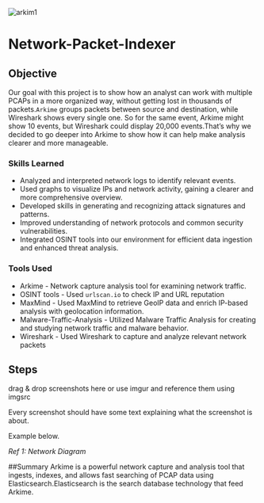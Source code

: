 ![arkim1](https://github.com/user-attachments/assets/a8c45c2f-aa7e-46d3-9457-0a1b8af7240e)
# Network-Packet-Indexer 

## Objective

Our goal with this project is to show how an analyst can work with multiple PCAPs in a more organized way, without getting lost in thousands of packets.`Arkime` groups packets between source and destination, while Wireshark shows every single one. So for the same event, Arkime might show 
10 events, but Wireshark could display 20,000 events.That’s why we decided to go deeper into Arkime to show how it can help make analysis clearer and more manageable.


### Skills Learned

- Analyzed and interpreted network logs to identify relevant events.
- Used graphs to visualize IPs and network activity, gaining a clearer and more comprehensive overview.
- Developed skills in generating and recognizing attack signatures and patterns.
- Improved understanding of network protocols and common security vulnerabilities. 
- Integrated OSINT tools into our environment for efficient data ingestion and enhanced threat analysis.

### Tools Used

- Arkime - Network capture analysis tool for examining network traffic.
- OSINT tools - Used `urlscan.io` to check IP and URL reputation
- MaxMind - Used MaxMind to retrieve GeoIP data and enrich IP-based analysis with geolocation information.
- Malware-Traffic-Analysis - Utilized Malware Traffic Analysis for creating and studying network traffic and malware behavior.
- Wireshark - Used Wireshark to capture and analyze relevant network packets

## Steps
drag & drop screenshots here or use imgur and reference them using imgsrc

Every screenshot should have some text explaining what the screenshot is about.

Example below.

*Ref 1: Network Diagram*

##Summary
Arkime is a powerful network capture and analysis tool that ingests, indexes, and allows fast searching of PCAP data using Elasticsearch.Elasticsearch is the search database technology that feed Arkime.

